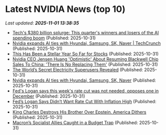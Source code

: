 # Latest NVIDIA News (top 10)
_Last updated: **2025-11-01 13:38:35**_

- [Tech's $380 billion splurge: This quarter's winners and losers of the AI spending boom](https://www.cnbc.com/2025/10/31/tech-ai-google-meta-amazon-microsoft-spend.html) (Published: 2025-10-31)
- [Nvidia expands AI ties with Hyundai, Samsung, SK, Naver | TechCrunch](https://techcrunch.com/2025/10/31/nvidia-expands-ai-ties-with-hyundai-samsung-sk-naver/) (Published: 2025-10-31)
- [This Has Been a Stellar Year So Far for Stocks](https://biztoc.com/x/3f88985221b89939) (Published: 2025-10-31)
- [Nvidia CEO Jensen Huang 'Optimistic' About Resuming Blackwell Chip Sales To China: 'There Is No Replacing Them'](https://biztoc.com/x/e22107a6d849be49) (Published: 2025-10-31)
- [The World’s Secret Electricity Superusers Revealed](https://biztoc.com/x/c39016333f152bef) (Published: 2025-10-31)
- [Nvidia expands AI ties with Hyundai, Samsung, SK, Naver](https://biztoc.com/x/95194db3e71983da) (Published: 2025-10-31)
- [Fed's Logan says this week's rate cut was not needed, opposes one in December](https://biztoc.com/x/a41794d42cdd3a37) (Published: 2025-10-31)
- [Fed’s Logan Says Didn’t Want Rate Cut With Inflation High](https://biztoc.com/x/5b8c5cf090aeba72) (Published: 2025-10-31)
- [King Charles Destroys His Brother Over Epstein. America Dithers](https://biztoc.com/x/b6c1e5cbdc2bfb16) (Published: 2025-10-31)
- [Macron’s Socialist Allies Caught in a Budget Trap](https://biztoc.com/x/7aa6933fa81ccb83) (Published: 2025-10-31)
